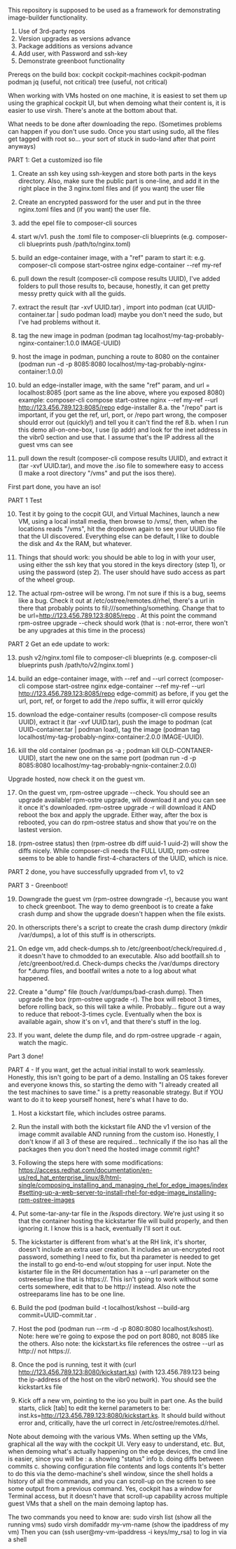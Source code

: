 This repository is supposed to be used as a framework for demonstrating image-builder functionality.

1. Use of 3rd-party repos
2. Version upgrades as versions advance
3. Package additions as versions advance
4. Add user, with Password and ssh-key
5. Demonstrate greenboot functionality

Prereqs on the build box:
cockpit
cockpit-machines
cockpit-podman
podman
jq (useful, not critical)
tree (useful, not critical)

When working with VMs hosted on one machine, it is easiest to set them up using the graphical cockpit UI, but when demoing what their content is, it is easier to use virsh. There's anote at the bottom about that.


What needs to be done after downloading the repo. (Sometimes problems can happen if you don't use sudo. Once you start using sudo, all the files get tagged with root so... your sort of stuck in sudo-land after that point anyways)

PART 1: Get a customized iso file

1. Create an ssh key using ssh-keygen and store both parts in the keys directory. Also, make sure the public part is one-line, and add it in the right place in the 3 nginx.toml files and (if you want) the user file 

2. Create an encrypted password for the user and put in the three nginx.toml files and (if you want) the user file.

3. add the epel file to composer-cli sources

4. start w/v1. push the .toml file to composer-cli blueprints (e.g. composer-cli blueprints push /path/to/nginx.toml)

5. build an edge-container image, with a "ref" param to start it: e.g. composer-cli compose start-ostree nginx edge-container --ref my-ref

6. pull down the result (composer-cli compose results UUID), I've added folders to pull those results to, because, honestly, it can get pretty messy pretty quick with all the guids.

7. extract the result (tar -xvf UUID.tar) , import into podman (cat UUID-container.tar | sudo podman load) maybe you don't need the sudo, but I've had problems without it.

8. tag the new image in podman (podman tag localhost/my-tag-probably-nginx-container:1.0.0 IMAGE-UUID)

9. host the image in podman, punching a route to 8080 on the container (podman run -d -p 8085:8080 localhost/my-tag-probably-nginx-container:1.0.0)

8. buld an edge-installer image, with the same "ref" param, and url = localhost:8085 (port same as the line above, where you exposed 8080) example: composer-cli compose start-ostree nginx --ref my-ref --url http://123.456.789.123:8085/repo edge-installer
8.a. the "/repo" part is important, if you get the ref, url, port, or /repo part wrong, the composer should error out (quickly!) and tell you it can't find the ref
8.b. when I run this demo all-on-one-box, I use (ip addr) and look for the inet address in the vibr0 section and use that. I assume that's the IP address all the guest vms can see

9. pull down the result (composer-cli compose results UUID), and extract it (tar -xvf UUID.tar), and move the .iso file to somewhere easy to access (I make a root directory "/vms" and put the isos there).

First part done, you have an iso!

PART 1 Test

10. Test it by going to the cocpit GUI, and Virtual Machines, launch a new VM, using a local install media, then browse to  /vms/, then, when the locations reads "/vms", hit the dropdown again to see your UUID.iso file that the UI discovered. Everything else can be default, I like to double the disk and 4x the RAM, but whatever.

11. Things that should work: you should be able to log in with your user, using either the ssh key that you stored in the keys directory (step 1), or using the password (step 2). The user should have sudo access as part of the wheel group.

12. The actual rpm-ostree will be wrong. I'm not sure if this is a bug, seems like a bug. Check it out at /etc/ostree/remotes.d/rhel, there's a url in there that probably points to fil:///something/something. Change that to be url=http://123.456.789.123:8085/repo . At this point the command rpm-ostree upgrade --check should work (that is : not-error, there won't be any upgrades at this time in the process)

PART 2 Get an ede update to work:

13. push v2/nginx.toml file to composer-cli blueprints (e.g. composer-cli blueprints push /path/to/v2/nginx.toml )

14. build an edge-container image, with --ref and --url correct (composer-cli compose start-ostree nginx edge-container --ref my-ref --url http://123.456.789.123:8085/repo edge-commit) as before, if you get the url, port, ref, or  forget to add the /repo suffix, it will error quickly

15. download the edge-container results (composer-cli compose results UUID), extract it (tar -xvf UUID.tar), push the image to podman (cat UUID-container.tar | podman load), tag the image (podman tag localhost/my-tag-probably-nginx-container:2.0.0 IMAGE-UUID).

16. kill the old container (podman ps -a ; podman kill OLD-CONTANER-UUID), start the new one on the same port (podman run -d -p 8085:8080 localhost/my-tag-probably-ngnix-container:2.0.0)

Upgrade hosted, now check it on the guest vm.

17. On the guest vm, rpm-ostree upgrade --check. You should see an upgrade available! rpm-ostre upgrade, will download it and you can see it once it's downloaded. rpm-ostree upgrade -r will download it AND reboot the box and apply the upgrade. Either way, after the box is rebooted, you can do rpm-ostree status and show that you're on the lastest version.

18. (rpm-ostree status) then (rpm-ostree db diff uuid-1 uuid-2) will show the diffs nicely. While composer-cli needs the FULL UUID, rpm-ostree seems to be able to handle first-4-characters of the UUID, which is nice.

PART 2 done, you have successfully upgraded from v1, to v2

PART 3 - Greenboot!

19. Downgrade the guest vm (rpm-ostree downgrade -r), because you want to check greenboot. The way to demo greenboot is to create a fake crash dump and show the upgrade doesn't happen when the file exists.

20. In otherscripts there's a script to create the crash dump directory (mkdir /var/dumps), a lot of this stuff is in otherscripts.

21. On edge vm, add check-dumps.sh to /etc/greenboot/check/required.d , it doesn't have to chmodded to an executable. Also add bootfaill.sh to /etc/greenboot/red.d. Check-dumps checks the /var/dumps directory for *.dump files, and bootfail writes a note to a log about what happened.

22. Create a "dump" file (touch /var/dumps/bad-crash.dump). Then upgrade the box (rpm-ostree upgrade -r). The box will reboot 3 times, before rolling back, so this will take a while. Probably... figure out a way to reduce that reboot-3-times cycle. Eventually when the box is available again, show it's on v1, and that there's stuff in the log.

23. If you want, delete the dump file, and do rpm-ostree upgrade -r again, watch the magic.

Part 3 done!

PART 4 - If you want, get the actual initial install to work seamlessly. 
Honestly, this isn't going to be part of a demo. Installing an OS takes forever and everyone knows this, so starting the demo with "I already created all the test machines to save time." is a pretty reasonable strategy. But if YOU want to do it to keep yourself honest, here's what I have to do.

1. Host a kickstart file, which includes ostree params.
2. Run the install with both the  kickstart file AND the v1 version of the image commit available AND running from the custom iso. Honestly, I don't know if all 3 of these are required... technically if the iso has all the packages then you don't need the hosted image commit right?

1. Following the steps here with some modifications:
https://access.redhat.com/documentation/en-us/red_hat_enterprise_linux/8/html-single/composing_installing_and_managing_rhel_for_edge_images/index#setting-up-a-web-server-to-install-rhel-for-edge-image_installing-rpm-ostree-images

2. Put some-tar-any-tar file in the /kspods directory. We're just using it so that the container hosting the kickstarter file will build properly, and then ignoring it. I know this is a hack, eventually I'll sort it out.

3. The kickstarter is different from what's at the RH link, it's shorter, doesn't include an extra user creation. It includes an un-encrypted root password, something I need to fix, but tha parameter is needed to get the install to go end-to-end w/out stopping for user input. Note the kistarter file in the RH documentation has a --url parameter on the ostreesetup line that is https://. This isn't going to work without some certs somewhere, edit that to be http:// instead. Also note the ostreeparams line has to be one line.

4. Build the pod (podman build -t localhost/kshost --build-arg commit=UUID-commit.tar .

5. Host the pod (podman run --rm -d -p 8080:8080 localhost/kshost). Note: here we're going to expose the pod on port 8080, not 8085 like the others. Also note: the kickstart.ks file references the ostree --url as http:// not https://.

6. Once the pod is running, test it with  (curl http://123.456.789.123:8080/kickstart.ks) (with 123.456.789.123 being the ip-address of the host on the vibr0 network). You should see the kickstart.ks file

7. Kick off a new vm, pointing to the iso you built in part one. As the build starts, click [tab] to edit the kernel parameters to be: inst.ks=http://123.456.789.123:8080/kickstart.ks. It should build without error and, critically, have the url correct in /etc/ostree/remotes.d/rhel.


Note about demoing with the various VMs.
When setting up the VMs, graphical all the way with the cockpit UI. Very easy to understand, etc.
But, when demoing what's actually happening on the edge devices, the cmd line is easier, since you will be :
a. showing "status" info
b. doing diffs between commits
c. showing configuration file contents and logs contents
It's better to do this via the demo-machine's shell window, since the shell holds a history of all the commands, and you can scroll-up on the screen to see some output from a previous command. Yes, cockpit has a window for Terminal access, but it doesn't have that scroll-up capability across multiple guest VMs that a shell on the main demoing laptop has.

The two commands you need to know are:
sudo virsh list (show all the running vms)
sudo virsh domifaddr my-vm-name (show the ipaddress of my vm)
Then you can (ssh user@my-vm-ipaddress -i keys/my_rsa) to log in via a shell

